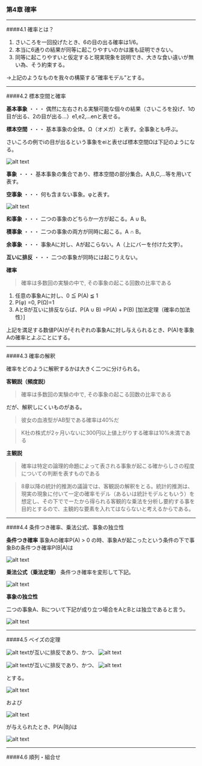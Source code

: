 ### 第4章 確率
---
####4.1 確率とは？

1. さいころを一回投げたとき、6の目の出る確率は1/6。
2. 本当に6通りの結果が同等に起こりやすいのかは誰も証明できない。
3. 同等に起こりやすいと仮定すると現実現象を説明でき、大きな食い違いが無い為、そう約束する。

→上記のようなものを我々の構築する”確率モデル”とする。

---
####4.2 標本空間と確率

**基本事象** ・・・ 偶然に左右される実験可能な個々の結果（さいころを投げ、1の目が出る、2の目が出る…）e1,e2,…enと表せる。

**標本空間** ・・・ 基本事象の全体。Ω（オメガ）と表す。全事象とも呼ぶ。

さいころの例でiの目が出るという事象をeiと表せば標本空間Ωは下記のようになる。

![alt text](http://chart.apis.google.com/chart?cht=tx&chl=\\Omega=\\{e_1,e_2,...e_n\\}) 

**事象** ・・・ 基本事象の集合であり、標本空間の部分集合。A,B,C,...等を用いて表す。

**空事象** ・・・ 何も含まない事象。φと表す。

![alt text](https://cacoo.com/diagrams/zvtzZh154Wz5NXG1-1190F.png) 

**和事象** ・・・ 二つの事象のどちらか一方が起こる。A ∪ B。

**積事象** ・・・ 二つの事象の両方が同時に起こる。A ∩ B。

**余事象** ・・・ 事象Aに対し、Aが起こらない。A（上にバーを付けた文字）。

**互いに排反** ・・・ 二つの事象が同時には起こりえない。


**確率**
> 確率は多数回の実験の中で, その事象の起こる回数の比率である

1. 任意の事象Aに対し、0 ≦ P(A) ≦ 1     
2. P(φ) =0, P(Ω)=1
3. AとBが互いに排反ならば、P(A ∪ B) =P(A) + P(B) [加法定理（確率の加法性）]

上記を満足する数値P(A)がそれぞれの事象Aに対し与えられるとき、P(A)を事象Aの確率とよぶことにする。


---
####4.3 確率の解釈

確率をどのように解釈するかは大きく二つに分けられる。

**客観説（頻度説）**
> 確率は多数回の実験の中で, その事象の起こる回数の比率である

だが、解釈しにくいものがある。
> 彼女の血液型がAB型である確率は40%だ

> K社の株式が2ヶ月いないに300円以上値上がりする確率は10%未満である

**主観説**
> 確率は特定の論理的命題によって表される事象が起こる確からしさの程度についての判断を表すものである


> 8章以降の統計的推測の議論では、客観説の解釈をとる。統計的推測は、現実の現象に付いて一定の確率モデル（あるいは統計モデルともいう）を想定し、その下ででーたから得られる客観的な乗法を分析し要約する事を目的とするので、主観的な要素を入れてはならないと考えるからである。

---
####4.4 条件つき確率、乗法公式、事象の独立性

**条件つき確率**
事象Aの確率P(A) > 0 の時、事象Aが起こったという条件の下で事象Bの条件つき確率P(B|A)は

![alt text](http://chart.apis.google.com/chart?cht=tx&chl=P\(B|A\)={\\frac{P\(A{\\cap}B\)}{P\(A\)}) 

**乗法公式（乗法定理）**
条件つき確率を変形して下記。

![alt text](http://chart.apis.google.com/chart?cht=tx&chl={P\(A{\\cap}B\)}={{P\(A\)}\\times{P\(B|A\)}) 

**事象の独立性**

二つの事象A、Bについて下記が成り立つ場合をAとBとは独立であると言う。

![alt text](http://chart.apis.google.com/chart?cht=tx&chl={P\(A{\\cap}B\)}={{P\(A\)}{P\(B\)}) 

---
####4.5 ベイズの定理

![alt text](http://chart.apis.google.com/chart?cht=tx&chl=A_1,A_2,...,A_a)が互いに排反であり、かつ、
![alt text](http://chart.apis.google.com/chart?cht=tx&chl=A_1{\\cap}A_2{\\cap}...{\\cap}A_a=\\Omega)

![alt text](http://chart.apis.google.com/chart?cht=tx&chl=B_1,B_2,...,B_b)が互いに排反であり、かつ、
![alt text](http://chart.apis.google.com/chart?cht=tx&chl=B_1{\\cap}B_2{\\cap}...{\\cap}B_b=\\Omega)

とする。

![alt text](http://chart.apis.google.com/chart?cht=tx&chl=P\(A_i\),\({i=1,2,...a,}\))

および

![alt text](http://chart.apis.google.com/chart?cht=tx&chl=P\(B_j|A_k\)\({i=1,2,...a,}{j=1,2,...,b}\))

が与えられたとき、P(Ai|Bj)は

![alt text](http://chart.apis.google.com/chart?cht=tx&chl={P\(A_i|B_j\)}={\\frac{{P\(A_i\)}{P\(B_j|A_i\)}}{\\sum_{k=1}^aP\(A_k\)P\(B_j|A_k\)}}\({i=1,2,...a,}{j=1,2,...,b}\))

---
####4.6 順列・組合せ



